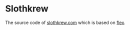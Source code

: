 Slothkrew
====
The source code of [slothkrew.com](https://slothkrew.com) which is based on [flex](http://the-development.github.io/flex/).
